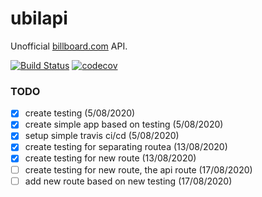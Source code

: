 # ubilapi
Unofficial [billboard.com](https://www.billboard.com) API.

[![Build Status](https://travis-ci.org/didadadida93/ubilapi.svg?branch=master)](https://travis-ci.org/didadadida93/ubilapi) [![codecov](https://codecov.io/gh/didadadida93/ubilapi/branch/master/graph/badge.svg)](https://codecov.io/gh/didadadida93/ubilapi)

### TODO
- [x] create testing (5/08/2020)  
- [x] create simple app based on testing (5/08/2020)  
- [x] setup simple travis ci/cd (5/08/2020)  
- [x] create testing for separating routea (13/08/2020)  
- [x] create testing for new route (13/08/2020)  
- [ ] create testing for new route, the api route (17/08/2020)  
- [ ] add new route based on new testing (17/08/2020)  
